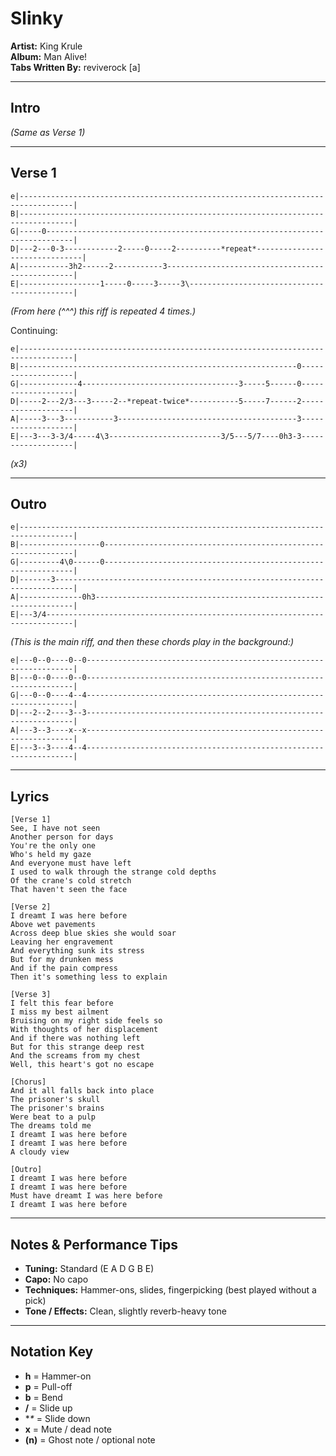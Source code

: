 # Slinky

**Artist:** King Krule  
**Album:** Man Alive!  
**Tabs Written By:** reviverock [a]

---

## Intro

*(Same as Verse 1)*

---

## Verse 1

```plaintext
e|----------------------------------------------------------------------------------|
B|----------------------------------------------------------------------------------|
G|-----0----------------------------------------------------------------------------|
D|---2---0-3------------2-----0-----2----------*repeat*-------------------------------|
A|-----------3h2------2-----------3-------------------------------------------------|
E|------------------1-----0-----3-----3\--------------------------------------------|
```

*(From here (^^^) this riff is repeated 4 times.)*

Continuing:

```plaintext
e|----------------------------------------------------------------------------------|
B|--------------------------------------------------------------0-------------------|
G|-------------4-----------------------------------3-----5------0-------------------|
D|-----2---2/3---3-----2--*repeat-twice*-----------5-----7------2-------------------|
A|-----3---3-----------3----------------------------------------3-------------------|
E|---3---3-3/4-----4\3-------------------------3/5---5/7----0h3-3-------------------|
```

*(x3)*

---

## Outro

```plaintext
e|----------------------------------------------------------------------------------|
B|------------------0---------------------------------------------------------------|
G|---------4\0------0---------------------------------------------------------------|
D|-------3--------------------------------------------------------------------------|
A|--------------0h3-----------------------------------------------------------------|
E|---3/4----------------------------------------------------------------------------|
```

*(This is the main riff, and then these chords play in the background:)*

```plaintext
e|---0--0----0--0-------------------------------------------------------------------|
B|---0--0----0--0-------------------------------------------------------------------|
G|---0--0----4--4-------------------------------------------------------------------|
D|---2--2----3--3-------------------------------------------------------------------|
A|---3--3----x--x-------------------------------------------------------------------|
E|---3--3----4--4-------------------------------------------------------------------|
```

---

## Lyrics

```
[Verse 1]
See, I have not seen
Another person for days
You're the only one
Who's held my gaze
And everyone must have left
I used to walk through the strange cold depths
Of the crane's cold stretch
That haven't seen the face

[Verse 2]
I dreamt I was here before
Above wet pavements
Across deep blue skies she would soar
Leaving her engravement
And everything sunk its stress
But for my drunken mess
And if the pain compress
Then it's something less to explain

[Verse 3]
I felt this fear before
I miss my best ailment
Bruising on my right side feels so
With thoughts of her displacement
And if there was nothing left
But for this strange deep rest
And the screams from my chest
Well, this heart's got no escape

[Chorus]
And it all falls back into place
The prisoner's skull
The prisoner's brains
Were beat to a pulp
The dreams told me
I dreamt I was here before
I dreamt I was here before
A cloudy view

[Outro]
I dreamt I was here before
I dreamt I was here before
Must have dreamt I was here before
I dreamt I was here before
```

---
## Notes & Performance Tips

- **Tuning:** Standard (E A D G B E)  
- **Capo:** No capo  
- **Techniques:** Hammer-ons, slides, fingerpicking (best played without a pick)  
- **Tone / Effects:** Clean, slightly reverb-heavy tone  

---

## Notation Key

- **h** = Hammer-on  
- **p** = Pull-off  
- **b** = Bend  
- **/** = Slide up  
- **\** = Slide down  
- **x** = Mute / dead note  
- **(n)** = Ghost note / optional note

